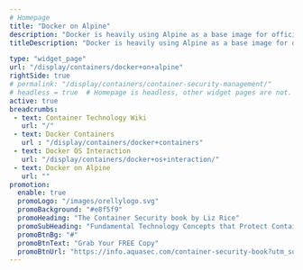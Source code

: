 ```yaml
---
# Homepage
title: "Docker on Alpine"
description: "Docker is heavily using Alpine as a base image for official Docker images, every official Docker image has a tag for Alpine. This page gathers resources about the benefits of using Alpine over Ubuntu, tutorials on installing and running Docker in Alpine and more."
titleDescription: "Docker is heavily using Alpine as a base image for official Docker images, every official Docker image has a tag for Alpine. This page gathers resources about the benefits of using Alpine over Ubuntu, tutorials on installing and running Docker in Alpine and more." 

type: "widget_page"
url: "/display/containers/docker+on+alpine" 
rightSide: true 
# permalink: "/display/containers/container-security-management/"
# headless = true  # Homepage is headless, other widget pages are not.
active: true
breadcrumbs:
 - text: Container Technology Wiki
   url: "/"
 - text: Docker Containers
   url : "/display/containers/docker+containers"
 - text: Docker OS Interaction
   url: "/display/containers/docker+os+interaction/"
 - text: Docker on Alpine
   url: ""
promotion:
  enable: true
  promoLogo: "/images/orellylogo.svg"
  promoBackground: "#e8f5f9"
  promoHeading: "The Container Security book by Liz Rice"
  promoSubHeading: "Fundamental Technology Concepts that Protect Containerized Applications"
  promoBtnBg: "#"
  promoBtnText: "Grab Your FREE Copy"
  promoBtnUrl: "https://info.aquasec.com/container-security-book?utm_source=wiki"
---
```



